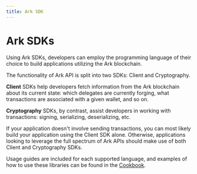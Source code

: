 ```yaml
---
title: Ark SDK
---
```


# Ark SDKs
Using Ark SDKs, developers can employ the programming language of their choice to build applications utilizing the Ark blockchain.

The functionality of Ark API is split into two SDKs: Client and Cryptography. 

**Client** SDKs help developers fetch information from the Ark blockchain about its current state: which delegates are currently forging, what transactions are associated with a given wallet, and so on. 

**Cryptography** SDKs, by contrast, assist developers in working with transactions: signing, serializing, deserializing, etc.

If your application doesn't involve sending transactions, you can most likely build your application using the Client SDK alone. Otherwise, applications looking to leverage the full spectrum of Ark APIs should make use of both Client and Cryptography SDKs.

Usage guides are included for each supported language, and examples of how to use these libraries can be found in the [Cookbook](/cookbook/).
